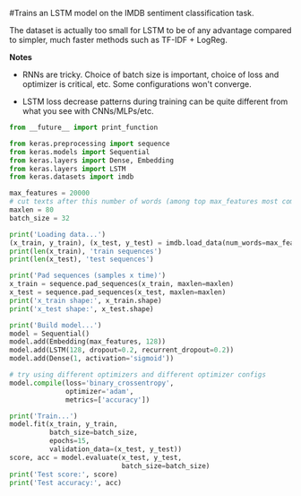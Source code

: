 
#Trains an LSTM model on the IMDB sentiment classification task.

The dataset is actually too small for LSTM to be of any advantage
compared to simpler, much faster methods such as TF-IDF + LogReg.

**Notes**

- RNNs are tricky. Choice of batch size is important,
choice of loss and optimizer is critical, etc.
Some configurations won't converge.

- LSTM loss decrease patterns during training can be quite different
from what you see with CNNs/MLPs/etc.



```python
from __future__ import print_function

from keras.preprocessing import sequence
from keras.models import Sequential
from keras.layers import Dense, Embedding
from keras.layers import LSTM
from keras.datasets import imdb

max_features = 20000
# cut texts after this number of words (among top max_features most common words)
maxlen = 80
batch_size = 32

print('Loading data...')
(x_train, y_train), (x_test, y_test) = imdb.load_data(num_words=max_features)
print(len(x_train), 'train sequences')
print(len(x_test), 'test sequences')

print('Pad sequences (samples x time)')
x_train = sequence.pad_sequences(x_train, maxlen=maxlen)
x_test = sequence.pad_sequences(x_test, maxlen=maxlen)
print('x_train shape:', x_train.shape)
print('x_test shape:', x_test.shape)

print('Build model...')
model = Sequential()
model.add(Embedding(max_features, 128))
model.add(LSTM(128, dropout=0.2, recurrent_dropout=0.2))
model.add(Dense(1, activation='sigmoid'))

# try using different optimizers and different optimizer configs
model.compile(loss='binary_crossentropy',
              optimizer='adam',
              metrics=['accuracy'])

print('Train...')
model.fit(x_train, y_train,
          batch_size=batch_size,
          epochs=15,
          validation_data=(x_test, y_test))
score, acc = model.evaluate(x_test, y_test,
                            batch_size=batch_size)
print('Test score:', score)
print('Test accuracy:', acc)
```